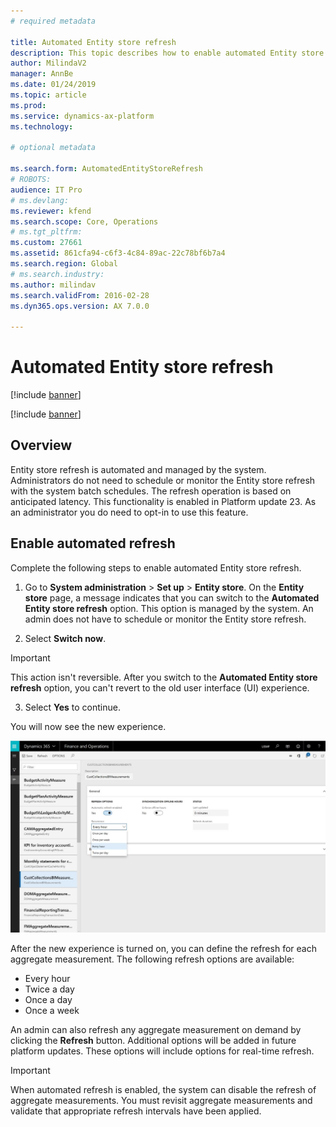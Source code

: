 ```yaml
---
# required metadata

title: Automated Entity store refresh
description: This topic describes how to enable automated Entity store refresh.
author: MilindaV2
manager: AnnBe
ms.date: 01/24/2019
ms.topic: article
ms.prod: 
ms.service: dynamics-ax-platform
ms.technology: 

# optional metadata

ms.search.form: AutomatedEntityStoreRefresh
# ROBOTS: 
audience: IT Pro
# ms.devlang: 
ms.reviewer: kfend
ms.search.scope: Core, Operations
# ms.tgt_pltfrm: 
ms.custom: 27661
ms.assetid: 861cfa94-c6f3-4c84-89ac-22c78bf6b7a4
ms.search.region: Global
# ms.search.industry: 
ms.author: milindav
ms.search.validFrom: 2016-02-28
ms.dyn365.ops.version: AX 7.0.0

---
```


# Automated Entity store refresh

[!include [banner](../includes/banner.md)]

[!include [banner](../includes/private-preview-banner.md)]

## Overview

Entity store refresh is automated and managed by the system. Administrators do not need to schedule or monitor the Entity store refresh with the system batch schedules. The refresh operation is based on anticipated latency. This functionality is enabled in Platform update 23. As an administrator you do need to opt-in to use this feature.

## Enable automated refresh
Complete the following steps to enable automated Entity store refresh.

1. Go to **System administration** > **Set up** > **Entity store**. On the **Entity store** page, a message indicates that you can switch to the **Automated Entity store refresh** option. This option is managed by the system. An admin does not have to schedule or monitor the Entity store refresh.

2. Select **Switch now**.

  > [!IMPORTANT]
  > This action isn't reversible. After you switch to the **Automated Entity store refresh** option, you can't revert to the old user interface (UI) experience.

3. Select **Yes** to continue.

You will now see the new experience.

![New UI experience](./media/entity-store-data-lake-3.JPG)

After the new experience is turned on, you can define the refresh for each aggregate measurement. The following refresh options are available:

- Every hour
- Twice a day
- Once a day
- Once a week

An admin can also refresh any aggregate measurement on demand by clicking the **Refresh** button. Additional options will be added in future platform updates. These options will include options for real-time refresh.

> [!IMPORTANT]
> When automated refresh is enabled, the system can disable the refresh of aggregate measurements. You must revisit aggregate measurements and validate that appropriate refresh intervals have been applied.
